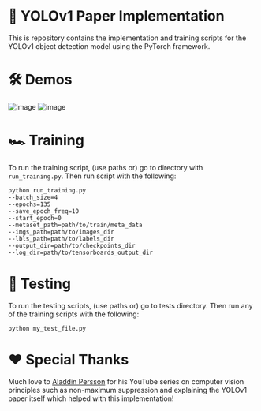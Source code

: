 # 🤖 YOLOv1 Paper Implementation 
This is repository contains the implementation and training scripts for the YOLOv1 object detection model using the PyTorch framework.

# 🛠️ Demos
![image](https://github.com/MingLongSu/YOLOv1-Implementation/assets/88013020/e6a47cf3-ff47-4d6f-88b5-7df36c166fd8)
![image](https://github.com/MingLongSu/YOLOv1-Implementation/assets/88013020/a2352d2d-d305-49c3-87da-7cfb89f31be2)

# 🏎️ Training
To run the training script, (use paths or) go to directory with ```run_training.py```. Then run script with the following:
```
python run_training.py 
--batch_size=4 
--epochs=135 
--save_epoch_freq=10 
--start_epoch=0 
--metaset_path=path/to/train/meta_data
--imgs_path=path/to/images_dir
--lbls_path=path/to/labels_dir
--output_dir=path/to/checkpoints_dir
--log_dir=path/to/tensorboards_output_dir
```

# 👷 Testing 
To run the testing scripts, (use paths or) go to tests directory. Then run any of the training scripts with the following:
```
python my_test_file.py 
```

# ❤️ Special Thanks
Much love to [Aladdin Persson](https://github.com/aladdinpersson) for his YouTube series on computer vision principles such as non-maximum suppression and explaining the YOLOv1 paper itself which helped with this implementation!
